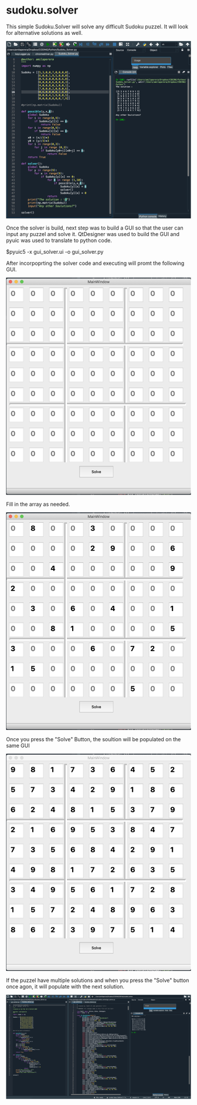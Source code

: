 # sudoku.solver
This simple Sudoku.Solver will solve any difficult Sudoku puzzel. It will look for alternative solutions as well.

![alternativetext](Screen_Shot0.png)

Once the solver is build, next step was to build a GUI so that the user can input any puzzel and solve it. QtDesigner was used to build the GUI and pyuic was used to translate to python code.

$pyuic5 -x gui_solver.ui -o gui_solver.py

After incorpoprting the solver code and executing will promt the following GUI.

![alternativetext](Screen_Shot1.png)

Fill in the array as needed.

![alternativetext](Screen_Shot2.png)

Once you press the "Solve" Button, the soultion will be populated on the same GUI

![alternativetext](Screen_Shot3.png)

If the puzzel have multiple solutions and when you press the "Solve" button once agon, it will populate with the next solution.

![alternativetext](Screen_Shot4.png)
